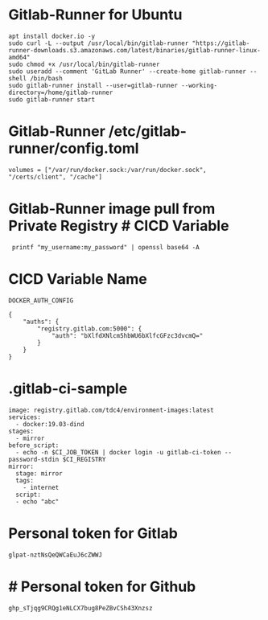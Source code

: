 # Gitlab-Runner for Ubuntu
```
apt install docker.io -y
sudo curl -L --output /usr/local/bin/gitlab-runner "https://gitlab-runner-downloads.s3.amazonaws.com/latest/binaries/gitlab-runner-linux-amd64"
sudo chmod +x /usr/local/bin/gitlab-runner
sudo useradd --comment 'GitLab Runner' --create-home gitlab-runner --shell /bin/bash
sudo gitlab-runner install --user=gitlab-runner --working-directory=/home/gitlab-runner
sudo gitlab-runner start
```
# Gitlab-Runner /etc/gitlab-runner/config.toml

```
volumes = ["/var/run/docker.sock:/var/run/docker.sock", "/certs/client", "/cache"]
```
# Gitlab-Runner image pull from Private Registry # CICD Variable
```
 printf "my_username:my_password" | openssl base64 -A
```
# CICD Variable Name 
```
DOCKER_AUTH_CONFIG
```
```
{
    "auths": {
        "registry.gitlab.com:5000": {
            "auth": "bXlfdXNlcm5hbWU6bXlfcGFzc3dvcmQ="
        }
    }
}
```
# .gitlab-ci-sample
```
image: registry.gitlab.com/tdc4/environment-images:latest
services:
  - docker:19.03-dind
stages:
  - mirror
before_script:
  - echo -n $CI_JOB_TOKEN | docker login -u gitlab-ci-token --password-stdin $CI_REGISTRY
mirror:
  stage: mirror
  tags: 
    - internet
  script:
  - echo "abc"
```
# Personal token for Gitlab
```
glpat-nztNsQeQWCaEuJ6cZWWJ
```
# # Personal token for Github
```
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
```
